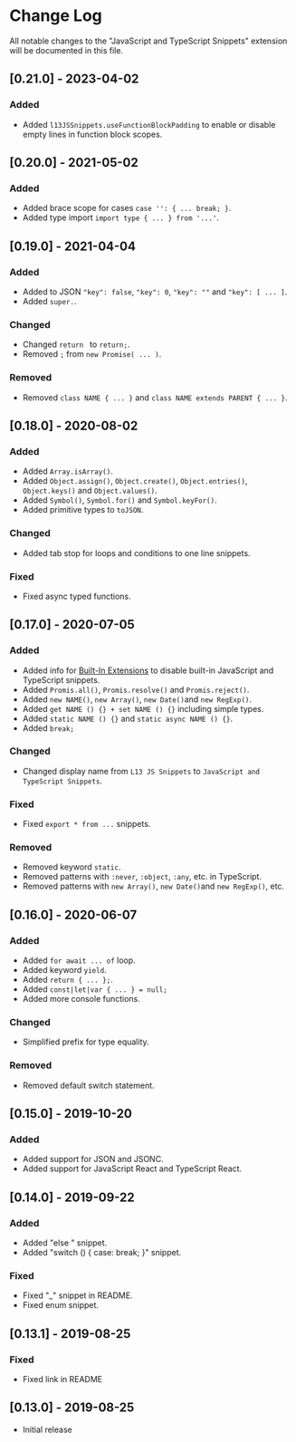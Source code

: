 # Change Log
All notable changes to the "JavaScript and TypeScript Snippets" extension will be documented in this file.

## [0.21.0] - 2023-04-02

### Added
- Added `l13JSSnippets.useFunctionBlockPadding` to enable or disable empty lines in function block scopes.

## [0.20.0] - 2021-05-02

### Added
- Added brace scope for cases `case '': { ... break; }`.
- Added type import `import type { ... } from '...'`.

## [0.19.0] - 2021-04-04

### Added
- Added to JSON `"key": false`, `"key": 0`, `"key": ""` and `"key": [ ... ]`.
- Added `super.`.

### Changed
- Changed `return ` to `return;`.
- Removed `;` from `new Promise( ... )`.

### Removed
- Removed `class NAME { ... }` and `class NAME extends PARENT { ... }`.

## [0.18.0] - 2020-08-02

### Added
- Added `Array.isArray()`.
- Added `Object.assign()`, `Object.create()`, `Object.entries()`, `Object.keys()` and `Object.values()`.
- Added `Symbol()`, `Symbol.for()` and `Symbol.keyFor()`.
- Added primitive types to `toJSON`.

### Changed
- Added tab stop for loops and conditions to one line snippets.

### Fixed
- Fixed async typed functions.

## [0.17.0] - 2020-07-05

### Added
- Added info for [Built-In Extensions](https://marketplace.visualstudio.com/items?itemName=L13RARY.l13-built-in-extensions) to disable built-in JavaScript and TypeScript snippets.
- Added `Promis.all()`, `Promis.resolve()` and `Promis.reject()`.
- Added `new NAME()`, `new Array()`, `new Date()`and `new RegExp()`.
- Added `get NAME () {} + set NAME () {}` including simple types.
- Added `static NAME () {}` and `static async NAME () {}`.
- Added `break;`

### Changed
- Changed display name from `L13 JS Snippets` to `JavaScript and TypeScript Snippets`.

### Fixed
- Fixed `export * from ...` snippets.

### Removed
- Removed keyword `static`.
- Removed patterns with `:never`, `:object`, `:any`, etc. in TypeScript.
- Removed patterns with `new Array()`, `new Date()`and `new RegExp()`, etc.

## [0.16.0] - 2020-06-07

### Added
- Added `for await ... of` loop.
- Added keyword `yield`.
- Added `return { ... };`.
- Added `const|let|var { ... } = null;`
- Added more console functions.

### Changed

- Simplified prefix for type equality.

### Removed

- Removed default switch statement.

## [0.15.0] - 2019-10-20

### Added
- Added support for JSON and JSONC.
- Added support for JavaScript React and TypeScript React.

## [0.14.0] - 2019-09-22

### Added
- Added "else " snippet.
- Added "switch () { case: break; }" snippet.

### Fixed
- Fixed "_" snippet in README.
- Fixed enum snippet.

## [0.13.1] - 2019-08-25

### Fixed
- Fixed link in README

## [0.13.0] - 2019-08-25
- Initial release